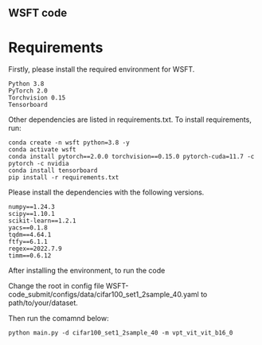 ## WSFT code

# Requirements
Firstly, please install the required environment for WSFT.
```
Python 3.8
PyTorch 2.0
Torchvision 0.15
Tensorboard
```
Other dependencies are listed in requirements.txt.
To install requirements, run:

```
conda create -n wsft python=3.8 -y
conda activate wsft
conda install pytorch==2.0.0 torchvision==0.15.0 pytorch-cuda=11.7 -c pytorch -c nvidia
conda install tensorboard
pip install -r requirements.txt
```
Please install the dependencies with the following versions.
```
numpy==1.24.3
scipy==1.10.1
scikit-learn==1.2.1
yacs==0.1.8
tqdm==4.64.1
ftfy==6.1.1
regex==2022.7.9
timm==0.6.12
```

After installing the environment, to run the code

Change the root in config file WSFT-code_submit/configs/data/cifar100_set1_2sample_40.yaml to path/to/your/dataset.

Then run the comamnd below:
```
python main.py -d cifar100_set1_2sample_40 -m vpt_vit_vit_b16_0
```

